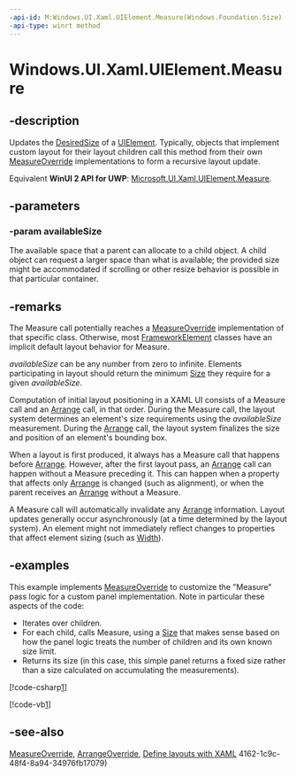 ```yaml
---
-api-id: M:Windows.UI.Xaml.UIElement.Measure(Windows.Foundation.Size)
-api-type: winrt method
---
```


<!-- Method syntax
public void Measure(Windows.Foundation.Size availableSize)
-->

# Windows.UI.Xaml.UIElement.Measure

## -description
Updates the [DesiredSize](uielement_desiredsize.md) of a [UIElement](uielement.md). Typically, objects that implement custom layout for their layout children call this method from their own [MeasureOverride](frameworkelement_measureoverride_1586581644.md) implementations to form a recursive layout update.

Equivalent **WinUI 2 API for UWP**: [Microsoft.UI.Xaml.UIElement.Measure](/windows/winui/api/microsoft.ui.xaml.uielement.measure).

## -parameters
### -param availableSize
The available space that a parent can allocate to a child object. A child object can request a larger space than what is available; the provided size might be accommodated if scrolling or other resize behavior is possible in that particular container.

## -remarks
The Measure call potentially reaches a [MeasureOverride](frameworkelement_measureoverride_1586581644.md) implementation of that specific class. Otherwise, most [FrameworkElement](frameworkelement.md) classes have an implicit default layout behavior for Measure.

*availableSize* can be any number from zero to infinite. Elements participating in layout should return the minimum [Size](../windows.foundation/size.md) they require for a given *availableSize*.

Computation of initial layout positioning in a XAML UI consists of a Measure call and an [Arrange](uielement_arrange_958316931.md) call, in that order. During the Measure call, the layout system determines an element's size requirements using the *availableSize* measurement. During the [Arrange](uielement_arrange_958316931.md) call, the layout system finalizes the size and position of an element's bounding box.

When a layout is first produced, it always has a Measure call that happens before [Arrange](uielement_arrange_958316931.md). However, after the first layout pass, an [Arrange](uielement_arrange_958316931.md) call can happen without a Measure preceding it. This can happen when a property that affects only [Arrange](uielement_arrange_958316931.md) is changed (such as alignment), or when the parent receives an [Arrange](uielement_arrange_958316931.md) without a Measure.

A Measure call will automatically invalidate any [Arrange](uielement_arrange_958316931.md) information. Layout updates generally occur asynchronously (at a time determined by the layout system). An element might not immediately reflect changes to properties that affect element sizing (such as [Width](frameworkelement_actualwidth.md)).

## -examples
This example implements [MeasureOverride](frameworkelement_measureoverride_1586581644.md) to customize the "Measure" pass logic for a custom panel implementation. Note in particular these aspects of the code:


+ Iterates over children.
+ For each child, calls Measure, using a [Size](../windows.foundation/size.md) that makes sense based on how the panel logic treats the number of children and its own known size limit.
+ Returns its size (in this case, this simple panel returns a fixed size rather than a size calculated on accumulating the measurements).




[!code-csharp[1](../windows.ui.xaml.controls.primitives/code/BlockPanel/csharp/BlankPage.xaml.cs#Snippet1)]

[!code-vb[1](../windows.ui.xaml.controls.primitives/code/BlockPanel/vbnet/BlankPage.xaml.vb#Snippet1)]

## -see-also
[MeasureOverride](frameworkelement_measureoverride_1586581644.md), [ArrangeOverride](frameworkelement_arrangeoverride_1795048387.md), [Define layouts with XAML](/windows/uwp/layout/layouts-with-xaml)
4162-1c9c-48f4-8a94-34976fb17079)
